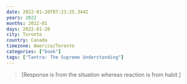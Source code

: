 ```yaml
---
date: 2022-01-20T07:23:25.344Z
years: 2022
months: 2022-01
days: 2022-01-20
city: Toronto
country: Canada
timezone: America/Toronto
categories: ["book"]
tags: ["Tantra: The Supreme Understanding"]
---
```

> [Response is from the situation whereas reaction is from habit.]
